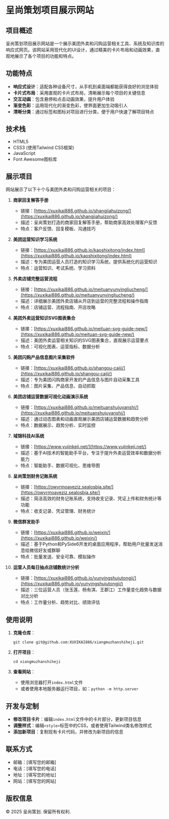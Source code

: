 # 呈尚策划项目展示网站

## 项目概述

呈尚策划项目展示网站是一个展示美团外卖和闪购运营相关工具、系统及知识库的响应式网页。该网站采用现代化的UI设计，通过精美的卡片布局和动画效果，直观地展示了各个项目的功能和特点。

## 功能特点

- **响应式设计**：适配各种设备尺寸，从手机到桌面端都能获得良好的浏览体验
- **卡片式布局**：采用直观的卡片式布局，清晰展示每个项目的关键信息
- **交互动画**：包含悬停和点击动画效果，提升用户体验
- **渐变色彩**：运用现代化的渐变色彩，使界面更加生动吸引人
- **清晰分类**：通过标签和图标对项目进行分类，便于用户快速了解项目特点

## 技术栈

- HTML5
- CSS3 (使用Tailwind CSS框架)
- JavaScript
- Font Awesome图标库

## 展示项目

网站展示了以下十个与美团外卖和闪购运营相关的项目：

1. **商家回复解答手册**
   - 链接：[https://xuxikai886.github.io/shangjiahuizong/](https://xuxikai886.github.io/shangjiahuizong/)
   - 描述：呈尚策划打造的商家回复解答手册，帮助商家高效处理客户反馈
   - 特点：客户反馈、回复模板、沟通技巧

2. **美团运营知识学习系统**
   - 链接：[https://xuxikai886.github.io/kaoshixitong/index.html](https://xuxikai886.github.io/kaoshixitong/index.html)
   - 描述：专为美团运营人员打造的知识学习系统，提供系统化的运营知识
   - 特点：运营知识、考试系统、学习资料

3. **外卖店铺完整运营流程**
   - 链接：[https://xuxikai886.github.io/meituanyunyingliucheng/](https://xuxikai886.github.io/meituanyunyingliucheng/)
   - 描述：详细展示美团外卖店铺从开店到运营的完整流程和操作指南
   - 特点：店铺运营、流程指南、开店攻略

4. **美团外卖运营知识SVG图表集合**
   - 链接：[https://xuxikai886.github.io/meituan-svg-guide-new/](https://xuxikai886.github.io/meituan-svg-guide-new/)
   - 描述：美团外卖运营相关知识的SVG图表集合，直观展示运营要点
   - 特点：可视化图表、运营指标、数据分析

5. **美团闪购产品信息图片采集软件**
   - 链接：[https://xuxikai886.github.io/shangou-caiji/](https://xuxikai886.github.io/shangou-caiji/)
   - 描述：专为美团闪购商家开发的产品信息与图片自动采集工具
   - 特点：图片采集、产品信息、自动抓取

6. **美团店铺运营数据可视化动画演示系统**
   - 链接：[https://xuxikai886.github.io/meituanshujuyanshi/](https://xuxikai886.github.io/meituanshujuyanshi/)
   - 描述：通过动态图表和动画直观展示美团店铺运营数据和趋势分析
   - 特点：数据展示、趋势分析、实时监控

7. **域锦科技AI系统**
   - 链接：[https://www.yujinkeji.net/](https://www.yujinkeji.net/)
   - 描述：基于AI技术的智能助手平台，专注于提升外卖运营效率和数据分析能力
   - 特点：智能助手、数据可视化、思维导图

8. **呈尚策划财务记账系统**
   - 链接：[https://owvrmoaveziz.sealosbja.site/](https://owvrmoaveziz.sealosbja.site/)
   - 描述：简洁高效的财务记账系统，支持收支记录、凭证上传和财务统计等功能
   - 特点：收支记录、凭证管理、财务统计

9. **微信群发助手**
   - 链接：[https://xuxikai886.github.io/weixin/](https://xuxikai886.github.io/weixin/)
   - 描述：基于Python和PySide6开发的桌面应用程序，帮助用户批量发送消息给微信好友或群聊
   - 特点：批量发送、安全可靠、模拟操作

10. **运营人员每日抽点店铺数统计分析**
    - 链接：[https://xuxikai886.github.io/yunyingshujutongji/](https://xuxikai886.github.io/yunyingshujutongji/)
    - 描述：三位运营人员（张玉莲、杨有淇、王郡江）工作量变化趋势与数据对比分析
    - 特点：工作量分析、趋势对比、绩效评估

## 使用说明

1. **克隆仓库**：
   ```
   git clone git@github.com:XUXIKAI886/xiangmuzhanshiheji.git
   ```

2. **打开项目**：
   ```
   cd xiangmuzhanshiheji
   ```

3. **查看网站**：
   - 使用浏览器打开`index.html`文件
   - 或者使用本地服务器运行项目，如：`python -m http.server`

## 开发与定制

- **修改项目卡片**：编辑`index.html`文件中的卡片部分，更新项目信息
- **调整样式**：编辑`<style>`标签中的CSS，或者使用Tailwind类名修改样式
- **添加新项目**：复制现有卡片代码，并修改为新项目的信息

## 联系方式

- 邮箱：[填写您的邮箱]
- 电话：[填写您的电话]
- 地址：[填写您的地址]
- 网站：[填写您的网站]

## 版权信息

© 2025 呈尚策划. 保留所有权利. 